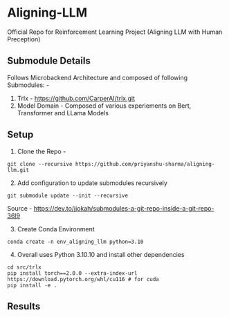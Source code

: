 # Aligning-LLM

Official Repo for Reinforcement Learning Project (Aligning LLM with Human Preception)

## Submodule Details

Follows Microbackend Architecture and composed of following Submodules: -

1. Trlx - https://github.com/CarperAI/trlx.git
2. Model Domain - Composed of various experiements on Bert, Transformer and LLama Models

## Setup

1. Clone the Repo -

```
git clone --recursive https://github.com/priyanshu-sharma/aligning-llm.git
```

2. Add configuration to update submodules recursively

```
git submodule update --init --recursive
```

Source - https://dev.to/jjokah/submodules-a-git-repo-inside-a-git-repo-36l9

3. Create Conda Environment

```
conda create -n env_aligning_llm python=3.10
```

4. Overall uses Python 3.10.10 and install other dependencies

```
cd src/trlx
pip install torch==2.0.0 --extra-index-url https://download.pytorch.org/whl/cu116 # for cuda
pip install -e .
```

## Results

